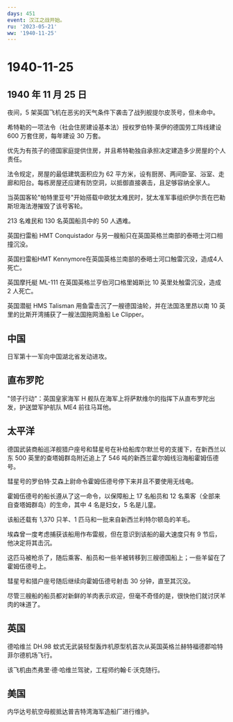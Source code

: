 ```yaml
---
days: 451
event: 汉江之战开始。
ru: '2023-05-21'
ww: '1940-11-25'
---
```


# 1940-11-25

## 1940 年 11 月 25 日

夜间，5 架英国飞机在恶劣的天气条件下袭击了战列舰提尔皮茨号，但未命中。

希特勒的一项法令（社会住房建设基本法）授权罗伯特·莱伊的德国劳工阵线建设
600 万套住房，每年建设 30 万套。

优先为有孩子的德国家庭提供住房，并且希特勒独自承担决定建造多少房屋的个人责任。

法令规定，房屋的最低建筑面积应为 62
平方米，设有厨房、两间卧室、浴室、走廊和阳台。每栋房屋还应建有防空洞，以抵御直接袭击，且足够容纳全家人。

当英国客轮"帕特里亚号"开始搭载中欧犹太难民时，犹太准军事组织伊尔贡在巴勒斯坦海法港摧毁了该号客轮。

213 名难民和 130 名英国船员中的 50 人遇难。

英国扫雷船 HMT Conquistador
与另一艘船只在英国英格兰南部的泰晤士河口相撞沉没。

英国扫雷船HMT
Kennymore在英国英格兰南部的泰晤士河口触雷沉没，造成4人死亡。

英国摩托艇 ML-111 在英国英格兰亨伯河口格里姆斯比 10 英里处触雷沉没，造成
2 人死亡。

英国潜艇 HMS Talisman 用鱼雷击沉了一艘德国油轮，并在法国洛里昂以南 10
英里的比斯开湾捕获了一艘法国拖网渔船 Le Clipper。

## 中国

日军第十一军向中国湖北省发动进攻。

## 直布罗陀

"领子行动"：英国皇家海军 H
舰队在海军上将萨默维尔的指挥下从直布罗陀出发，护送盟军护航队 ME4
前往马耳他。

## 太平洋

德国武装商船巡洋舰猎户座号和彗星号在补给船库尔默兰号的支援下，在新西兰以东
500 英里的查塔姆群岛附近追上了 546 吨的新西兰霍尔姆线沿海船霍姆伍德号。

彗星号的罗伯特·艾森上尉命令霍姆伍德号停下来并且不要使用无线电。

霍姆伍德号的船长遵从了这一命令，以保障船上 17 名船员和 12
名乘客（全部来自查塔姆群岛）的生命，其中 4 名是妇女，5 名是儿童。

该船还载有 1,370 只羊、1 匹马和一批来自新西兰利特尔顿岛的羊毛。

埃森曾一度考虑捕获该船用作布雷舰，但在意识到该船的最大速度只有 9
节后，他决定将其击沉。

这匹马被枪杀了，随后乘客、船员和一些羊被转移到三艘德国船上；一些羊留在了霍姆伍德号上。

彗星号和猎户座号随后继续向霍姆伍德号射击 30 分钟，直至其沉没。

尽管三艘船的船员都对新鲜的羊肉表示欢迎，但毫不奇怪的是，很快他们就讨厌羊肉的味道了。

## 英国

德哈维兰 DH.98
蚊式无武装轻型轰炸机原型机首次从英国英格兰赫特福德郡哈特菲尔德机场飞行。

该飞机由杰弗里·德·哈维兰驾驶，工程师约翰·E·沃克随行。

## 美国

内华达号航空母舰抵达普吉特湾海军造船厂进行维护。